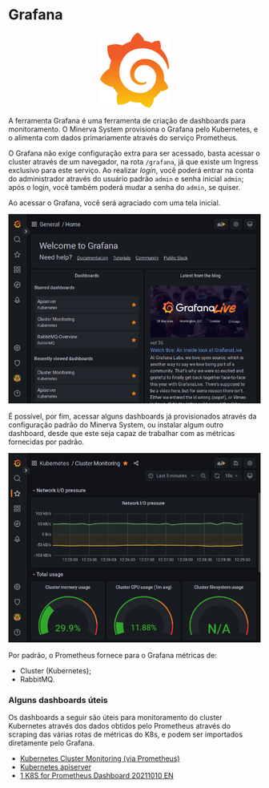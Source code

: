 # Grafana

<center>
<img src="./grafana-logo.png" alt="Grafana" height="150"/>
</center>

A ferramenta Grafana é uma ferramenta de criação de dashboards para monitoramento.
O Minerva System provisiona o Grafana pelo Kubernetes, e o alimenta com dados
primariamente através do serviço Prometheus.

O Grafana não exige configuração extra para ser acessado, basta acessar o cluster
através de um navegador, na rota `/grafana`, já que existe um Ingress exclusivo
para este serviço. Ao realizar _login_, você poderá entrar na conta do administrador
através do usuário padrão `admin` e senha inicial `admin`; após o login, você
também poderá mudar a senha do `admin`, se quiser.

Ao acessar o Grafana, você será agraciado com uma tela inicial.

<center>
<img src="./grafana-1.png" alt="Página Inicial do Grafana" width="600"/>
</center>

É possível, por fim, acessar alguns dashboards já provisionados através da
configuração padrão do Minerva System, ou instalar algum outro dashboard,
desde que este seja capaz de trabalhar com as métricas fornecidas por padrão.

<center>
<img src="./grafana-2.png" alt="Dashboard no Grafana" width="600"/>
</center>

Por padrão, o Prometheus fornece para o Grafana métricas de:

- Cluster (Kubernetes);
- RabbitMQ.

### Alguns dashboards úteis

Os dashboards a seguir são úteis para monitoramento do cluster Kubernetes
através dos dados obtidos pelo Prometheus através do scraping das várias
rotas de métricas do K8s, e podem ser importados diretamente pelo Grafana.

- [Kubernetes Cluster Monitoring (via Prometheus)](https://grafana.com/grafana/dashboards/315-kubernetes-cluster-monitoring-via-prometheus/)
- [Kubernetes apiserver](https://grafana.com/grafana/dashboards/12006-kubernetes-apiserver/)
- [1 K8S for Prometheus Dashboard 20211010 EN](https://grafana.com/grafana/dashboards/15661-1-k8s-for-prometheus-dashboard-20211010/)

